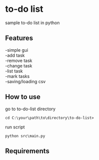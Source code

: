 # to-do list
sample to-do list in python

## Features
-simple gui  
-add task  
-remove task  
-change task  
-list task  
-mark tasks  
-saving/loading csv  

## How to use
go to to-do-list directory  
```
cd C:\your\path\to\directory\to-do-list>
```
run script  
```
python src\main.py
```
## Requirements

